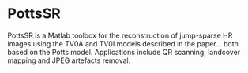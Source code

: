 # PottsSR

PottsSR is a Matlab toolbox for the reconstruction of jump-sparse HR images using the TV0A and TV0I models described in the paper...
both based on the Potts model. Applications include QR scanning, landcover mapping and JPEG artefacts removal.
